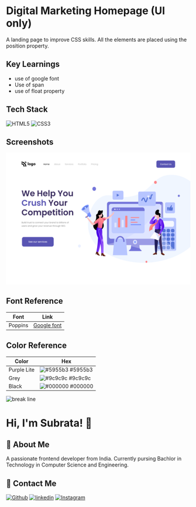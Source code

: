 # Digital Marketing Homepage (UI only)

A landing page to improve CSS skills. All the elements are placed using the position property.

## Key Learnings

- use of google font
- Use of span
- use of float property

## Tech Stack

![HTML5](https://img.shields.io/badge/HTML5-E34F26?style=for-the-badge&logo=html5&logoColor=white)
![CSS3](https://img.shields.io/badge/CSS3-1572B6?style=for-the-badge&logo=css3&logoColor=white)

## Screenshots

![App Screenshot](./4.png)

## Font Reference

| Font    | Link                                                                  |
| ------- | --------------------------------------------------------------------- |
| Poppins | [Google font](https://fonts.google.com/specimen/Poppins?query=poppin) |

## Color Reference

| Color       | Hex                                                              |
| ----------- | ---------------------------------------------------------------- |
| Purple Lite | ![#5955b3](https://via.placeholder.com/10/5955b3?text=+) #5955b3 |
| Grey        | ![#9c9c9c](https://via.placeholder.com/10/9c9c9c?text=+) #9c9c9c |
| Black       | ![#000000](https://via.placeholder.com/10/000000?text=+) #000000 |

![break line](https://www.animatedimages.org/data/media/562/animated-line-image-0184.gif)

# Hi, I'm Subrata! 👋

## 🚀 About Me

A passionate frontend developer from India. Currently pursing Bachlor in Technology in Computer Science and Engineering.

## 🔗 Contact Me

[![Github](https://img.shields.io/badge/github-%23121011.svg?style=for-the-badge&logo=github&logoColor=white)](https://github.com/subrataSamartha)
[![linkedin](https://img.shields.io/badge/linkedin-0A66C2?style=for-the-badge&logo=linkedin&logoColor=white)](https://www.linkedin.com/in/subrata-samartha-3347aa203/)
[![Instagram](https://img.shields.io/badge/Instagram-%23E4405F.svg?style=for-the-badge&logo=Instagram&logoColor=white)](https://www.instagram.com/subrat_samarth/)
